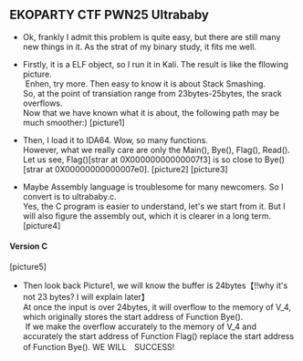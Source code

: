 ## EKOPARTY CTF  PWN25 Ultrababy

* Ok, frankly I admit this problem is quite easy, but there are still many new things in it. As the strat of my binary study, it fits me well.

* Firstly, it is a ELF object, so I run it in Kali. The result is like the fllowing picture.</br>
  Enhen, try more. Then easy to know it is about Stack Smashing.<br>
  So, at the point of transiation range from 23bytes-25bytes, the srack overflows.<br> 
  Now that we have known what it is about, the following path may be much smoother:)
  [picture1]
  
*  Then, I load it to IDA64. Wow, so many functions. <br>
   However, what we really care are only the Main(), Bye(), Flag(), Read().<br>
   Let us see, Flag()[strar at 0X00000000000007f3] is so close to Bye()[strar at 0X00000000000007e0].
   [picture2]
   [picture3]
   
*  Maybe Assembly language is troublesome for many newcomers. So I convert is to ultrababy.c.<br>
   Yes, the C program is easier to understand, let's we start from it. But I will also figure the assembly out, which it is clearer in a long term.<br>
   [picture4]
   
#### Version C
[picture5]

* Then look back Picture1, we will know the buffer is 24bytes【!!why it's not 23 bytes? I will explain later】<br>
  At once the input is over 24bytes, it will overflow to the memory of V_4, which originally stores the start address of Function Bye().<br>
  If we make the overflow accurately to the memory of V_4 and accurately the start address of Function Flag() replace the start address of Function Bye(). WE WILL　SUCCESS!
  
